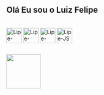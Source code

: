 ## Olá Eu sou o  Luiz Felipe

<div style="diplay: inline_block"><br>
  <img align="center" alt="Lipe-HTML" heigth="30" width="40" src="https://cdn.jsdelivr.net/gh/devicons/devicon@latest/icons/html5/html5-original.svg" >
  <img align="center" alt="Lipe-CSS" heigth="30" width="40" src="https://cdn.jsdelivr.net/gh/devicons/devicon@latest/icons/css3/css3-original.svg" >
  <img align="center" alt="Lipe-Python" heigth="30" width="40" src="https://cdn.jsdelivr.net/gh/devicons/devicon@latest/icons/python/python-original.svg" >
  <img align="center" alt="Lipe-JS" heigth="30" width="40" src="https://cdn.jsdelivr.net/gh/devicons/devicon@latest/icons/javascript/javascript-original.svg" >
</div>

##

<div>
  <a href="https://www.linkedin.com/in/luizfelipetx-dev/" target="_blank"><img align="center" heigth="80-" width="90" src="https://cdn.jsdelivr.net/gh/devicons/devicon@latest/icons/linkedin/linkedin-original-wordmark.svg" target="_blank"></a>
  
  
  
</div>
